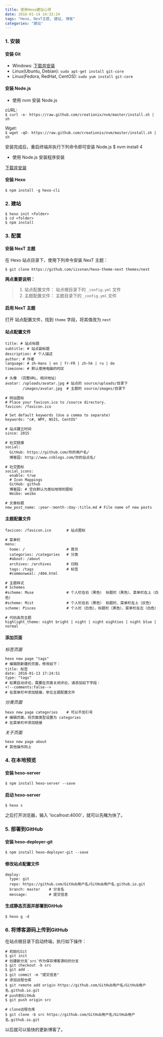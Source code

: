 ```yaml
---
title: 使用Hexo建站心得
date: 2016-01-14 14:33:24
tags: "Hexo, NexT主题, 建站, 博客"
categories: "建站"
---
```


### 1. 安装

#### 安装 Git

* Windows: [下载并安装](https://git-scm.com/download/win)
* Linux(Ubuntu, Debian): `sudo apt-get install git-core`
* Linux(Fedora, RedHat, CentOS): `sudo yum install git-core`

#### 安装 Node.js

* 使用 nvm 安装 Node.js

cURL:  
`$ curl -o- https://raw.github.com/creationix/nvm/master/install.sh | sh`

Wget:  
`$ wget -qO- https://raw.github.com/creationix/nvm/master/install.sh | sh`

安装完成后，重启终端并执行下列命令即可安装 Node.js
    $ nvm install 4

* 使用 Node.js 安装程序安装

[下载并安装](https://nodejs.org/en/download/)

#### 安装 Hexo

    $ npm install -g hexo-cli

### 2. 建站

    $ hexo init <folder>
    $ cd <folder>
    $ npm install

### 3. 配置

#### 安装 NexT 主题

在 Hexo 站点目录下，使用下列命令安装 NexT 主题：

    $ git clone https://github.com/iissnan/hexo-theme-next themes/next

**两点重要说明：**
> 1. 站点配置文件： 站点根目录下的 `_config.yml` 文件
> 2. 主题配置文件： 主题目录下的 `_config.yml` 文件

#### 启用 NexT 主题

打开 站点配置文件，找到 `theme` 字段，将其值改为 `next`

#### 站点配置文件

    title: # 站点标题
    subtitle: # 站点副标题
    description: # 个人描述
    author: # 作者
    language: # zh-Hans | en | fr-FR | zh-hk | ru | de
    timezone: # 默认使用电脑的时区

    # 头像 （完整URL、相对地址）
    avatar: /uploads/avatar.jpg # 站点的 source/uploads/目录下
            /images/avatar.jpg  # 主题的 source/images/目录下

    # 网站图标
    # Place your favicon.ico to /source directory.
    favicon: /favicon.ico

    # Set default keywords (Use a comma to separate)
    keywords: "c#, WPF, NSIS, CentOS"

    # 站点建立时间
    since: 2015

    # 社交链接
    social:
      GitHub: https://github.com/你的用户名/
      博客园: http://www.cnblogs.com/你的站点名/

    # 社交图标
    social_icons:
      enable: true
      # Icon Mappings
      GitHub: github
      博客园: # 空白默认为类似地球的图标
      Weibo: weibo

    # 文章标题
    new_post_name: :year-:month-:day-:title.md # File name of new posts


#### 主题配置文件

    favicon: /favicon.ico       # 站点图标

    # 菜单栏
    menu:
      home: /                   # 首页
      categories: /categories   # 分类
      #about: /about
      archives: /archives       # 归档
      tags: /tags               # 标签
      #commonweal: /404.html

    # 主题样式
    # Schemes
    #scheme: Muse               # 个人栏在右（黑色） 标题栏（黑色）、菜单栏在上（白色）
    #scheme: Mist               # 个人栏在右（黑色） 标题栏、菜单栏在上（灰色）
    scheme: Pisces              # 个人栏（白色）、标题栏（黑色）、菜单栏在左（白色）

    # 代码高亮主题
    highlight_theme: night bright | night | night eighties | night blue | normal

#### 添加页面

*标签页面*

    hexo new page "tags"
    # 编辑刚新建的页面，修改如下：
    title: 标签
    date: 2016-01-13 17:24:51
    type: "tags"
    # 如果启动评论，需要在页面关闭评论，请添加如下字段：
    <!--comments:false-->
    # 在菜单栏中添加链接，参见主题配置文件

*分类页面*

    hexo new page categories    # 可以不加引号
    # 编辑页面，将页面类型设置为 categories
    # 在菜单栏中添加链接

*关于页面*

    hexo new page about
    # 其他操作同上

### 4. 在本地预览

#### 安装 hexo-server

    $ npm install hexo-server --save

#### 启动 hexo-server

    $ hexo s

之后打开浏览器，输入 'localhost:4000'，就可以先睹为快了。    

### 5. 部署到GitHub

#### 安装 hexo-deployer-git

    $ npm install hexo-deployer-git --save

#### 修改站点配置文件

    deploy:
      type: git
      repo: https://github.com/GitHub用户名/GitHub用户名.github.io.git
      branch: master    # 分支名
      message:          # 提交信息

#### 生成静态页面并部署到GitHub

    $ hexo g -d

### 6. 将博客源码上传到GitHub

在站点根目录下启动终端，执行如下操作：

    # 初始化Git
    $ git init
    # 创建新分支`src`作为保存博客源码的分支
    $ git checkout -b src
    $ git add .
    $ git commit -m "提交信息"
    # 添加远程仓库
    $ git remote add origin https://github.com/GitHub用户名/GitHub用户名.github.io.git
    # push到GitHub
    $ git push origin src

    # clone远程仓库
    $ git clone -b src https://github.com/GitHub用户名/GitHub用户名.github.io.git

以后就可以愉快的更新博客了。
